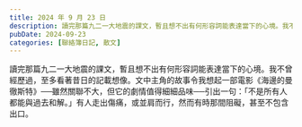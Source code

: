 ```yaml
---
title: 2024 年 9 月 23 日
description: 讀完那篇九二一大地震的課文，暫且想不出有何形容詞能表達當下的心境。我不曾經歷過，至多看著昔日的記載想像。文中主角的故事令我想起一部電影《海邊的曼徹斯特》──雖然關聯不大，但它的劇情值得細細品味──引出……
pubDate: 2024-09-23
categories: [聯絡簿日記, 散文]
---
```


讀完那篇九二一大地震的課文，暫且想不出有何形容詞能表達當下的心境。我不曾經歷過，至多看著昔日的記載想像。文中主角的故事令我想起一部電影《海邊的曼徹斯特》──雖然關聯不大，但它的劇情值得細細品味──引出一句：「不是所有人都能與過去和解。」有人走出傷痛，或並肩而行，然而有時那間阻礙，甚至不包含出口。
